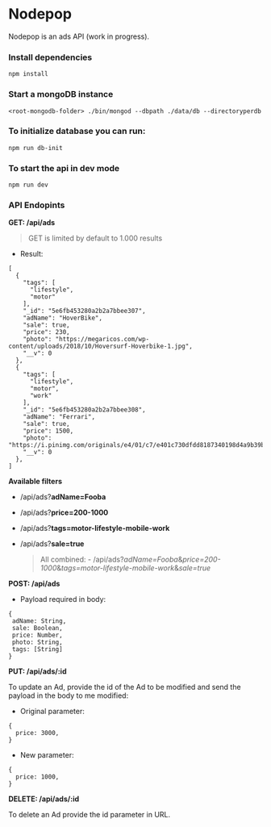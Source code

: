 # Nodepop

Nodepop is an ads API (work in progress).


### Install dependencies

```shell
npm install
```

### Start a mongoDB instance

```shell
<root-mongodb-folder> ./bin/mongod --dbpath ./data/db --directoryperdb
```

### To initialize database you can run:
```shell
npm run db-init
```

### To start the api in dev mode

```shell
npm run dev
```

### API Endopints

**GET: /api/ads**

  > GET is limited by default to 1.000 results 

- Result:

```
[
  {
    "tags": [
      "lifestyle",
      "motor"
    ],
    "_id": "5e6fb453280a2b2a7bbee307",
    "adName": "HoverBike",
    "sale": true,
    "price": 230,
    "photo": "https://megaricos.com/wp-content/uploads/2018/10/Hoversurf-Hoverbike-1.jpg",
    "__v": 0
  },
  {
    "tags": [
      "lifestyle",
      "motor",
      "work"
    ],
    "_id": "5e6fb453280a2b2a7bbee308",
    "adName": "Ferrari",
    "sale": true,
    "price": 1500,
    "photo": "https://i.pinimg.com/originals/e4/01/c7/e401c730dfdd8187340198d4a9b39b92.jpg",
    "__v": 0
  },
]
```

**Available filters**

- /api/ads?**adName=Fooba**
- /api/ads?**price=200-1000**
- /api/ads?**tags=motor-lifestyle-mobile-work**
- /api/ads?**sale=true**

    > All combined: - /api/ads?*adName=Fooba*&*price=200-1000*&*tags=motor-lifestyle-mobile-work*&*sale=true*


**POST: /api/ads**

- Payload required in body:
 
 ```shell
{
  adName: String,
  sale: Boolean,
  price: Number,
  photo: String,
  tags: [String]
}
 ```

**PUT: /api/ads/:id**

To update an Ad, provide the id of the Ad to be modified and send the payload in the body to me modified:

- Original parameter: 

```shell
{
  price: 3000,
}
```
- New parameter: 

```shell
{
  price: 1000,
}
```

**DELETE: /api/ads/:id**

To delete an Ad provide the id parameter in URL.



